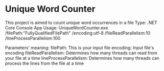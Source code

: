 # Unique Word Counter
This project is aimed to count unique word occurrences in a file
Type: .NET Core Console App
Usage: UniqueWordCounter.exe /filePath:"FullyQualifiedFilePath" /encoding:utf-8 /fileReadParallelism:10 /lineProcessParallelism:100

Parameters' meaning:
filePath: This is your input file
encoding: Input file's encoding
fileReadParallelism: Determines how many threads can read from your file at a time
lineProcessParallelism: Determines how many threads can process the lines from the file at a time
